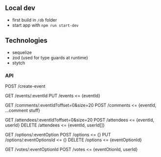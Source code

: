 ## Local dev

- first build in `/db` folder
- start app with `npm run start-dev`

## Technologies

- sequelize
- zod (used for type guards at runtime)
- stytch

### API

POST /create-event

GET /events/:eventId
PUT /events <= {eventId}

GET /comments/:eventId?offset=0&size=20
POST /comments <= {eventId, ...comment stuff}

GET /attendees/:eventId?offset=0&size=20
POST /attendees <= {eventId, userId}
DELETE /attendees <= {eventId, userId[]}

GET /options/:eventOption
POST /options <= {}
PUT /options/:eventOptionsId <= {}
DELETE /options <= {eventOptionId}

GET /votes/:eventOptionId
POST /votes <= {eventOtionId, userId}
